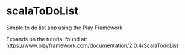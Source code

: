 # scalaToDoList
Simple to do list app using the Play Framework 

Expands on the tutorial found at:
https://www.playframework.com/documentation/2.0.4/ScalaTodoList
